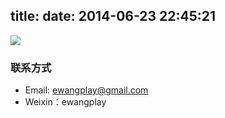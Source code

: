 title: 
date: 2014-06-23 22:45:21
---

![](http://ewangplay.github.io/images/wechat-public-account.jpg)

### 联系方式
* Email: ewangplay@gmail.com
* Weixin：ewangplay
